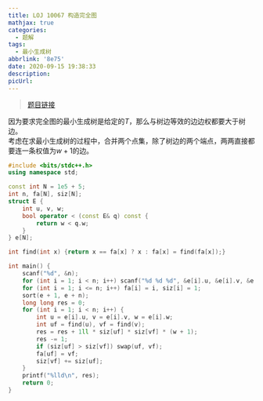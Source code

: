 ```yaml
---
title: LOJ 10067 构造完全图
mathjax: true
categories:
  - 题解
tags:
  - 最小生成树
abbrlink: '8e75'
date: 2020-09-15 19:38:33
description:
picUrl:
---
```



>[题目链接](https://loj.ac/problem/10067)  

因为要求完全图的最小生成树是给定的$T$，那么与树边等效的边边权都要大于树边。  
考虑在求最小生成树的过程中，合并两个点集，除了树边的两个端点，两两直接都要连一条权值为$w+1$的边。  

```cpp
#include <bits/stdc++.h>
using namespace std;

const int N = 1e5 + 5;
int n, fa[N], siz[N];
struct E {
	int u, v, w;
	bool operator < (const E& q) const {
		return w < q.w;
	}
} e[N];

int find(int x) {return x == fa[x] ? x : fa[x] = find(fa[x]);}

int main() {
    scanf("%d", &n);
	for (int i = 1; i < n; i++) scanf("%d %d %d", &e[i].u, &e[i].v, &e[i].w);
	for (int i = 1; i <= n; i++) fa[i] = i, siz[i] = 1;
	sort(e + 1, e + n);
	long long res = 0;
	for (int i = 1; i < n; i++) {
		int u = e[i].u, v = e[i].v, w = e[i].w;
		int uf = find(u), vf = find(v);
		res = res + 1ll * siz[uf] * siz[vf] * (w + 1);
		res -= 1;
		if (siz[uf] > siz[vf]) swap(uf, vf);
		fa[uf] = vf;
		siz[vf] += siz[uf];
	}
	printf("%lld\n", res);
	return 0;
}

```
